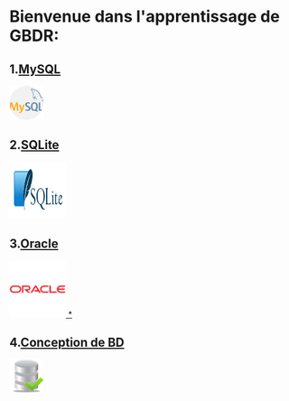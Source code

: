 # **Bienvenue dans l'apprentissage de GBDR:**


## 1.[MySQL](https://github.com/mohameml/MySQL)

<a href="https://github.com/mohameml/MySQL" target="_blank" rel="noreferrer"> 
    <img src="https://github.com/mohameml/images/blob/main/langages/mysql.png" alt="c" width="60" height="60"/> 
</a>


## 2.[SQLite](https://github.com/mohameml/SQLite)

<a href="https://github.com/mohameml/SQLite" target="_blank" rel="noreferrer"> 
    <img src="https://github.com/mohameml/images/blob/main/langages/sqlite.png" alt="c" width="100" height="100"/> 
</a>


## 3.[Oracle](https://github.com/mohameml/Oracle)

<a href="https://github.com/mohameml/Oracle" target="_blank" rel="noreferrer"> 
    <img src="https://github.com/mohameml/images/blob/main/langages/oracle.png" alt="c" width="100" height="100"/> *
</a>


## 4.[Conception de BD](https://github.com/mohameml/conception_BD)

<a href="https://github.com/mohameml/conception_BD" target="_blank" rel="noreferrer"> 
    <img src="https://github.com/mohameml/images/blob/main/images/conception_BD.png" alt="c" width="60" height="60"/> 
</a>